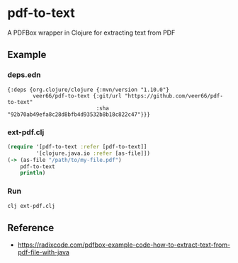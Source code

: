 # pdf-to-text
A PDFBox wrapper in Clojure for extracting text from PDF

## Example

### deps.edn

```edn
{:deps {org.clojure/clojure {:mvn/version "1.10.0"}
        veer66/pdf-to-text {:git/url "https://github.com/veer66/pdf-to-text"
                            :sha "92b70ab49efa8c28d8bfb4d93532b8b18c822c47"}}}
```

### ext-pdf.clj

```clojure
(require '[pdf-to-text :refer [pdf-to-text]]
         '[clojure.java.io :refer [as-file]])
(-> (as-file "/path/to/my-file.pdf")
    pdf-to-text
    println)
```

### Run

```sh
clj ext-pdf.clj
```

## Reference
* https://radixcode.com/pdfbox-example-code-how-to-extract-text-from-pdf-file-with-java
